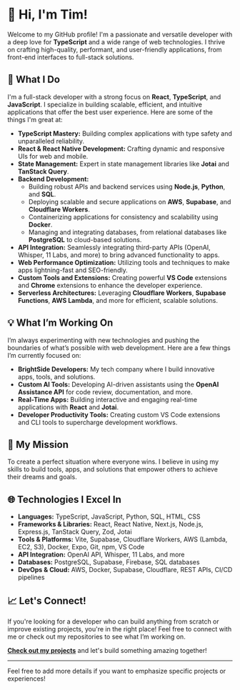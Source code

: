# 👋 Hi, I'm Tim!

Welcome to my GitHub profile! I'm a passionate and versatile developer with a deep love for **TypeScript** and a wide range of web technologies. I thrive on crafting high-quality, performant, and user-friendly applications, from front-end interfaces to full-stack solutions.

## 🚀 What I Do

I'm a full-stack developer with a strong focus on **React**, **TypeScript**, and **JavaScript**. I specialize in building scalable, efficient, and intuitive applications that offer the best user experience. Here are some of the things I'm great at:

- **TypeScript Mastery:** Building complex applications with type safety and unparalleled reliability.
- **React & React Native Development:** Crafting dynamic and responsive UIs for web and mobile.
- **State Management:** Expert in state management libraries like **Jotai** and **TanStack Query**.
- **Backend Development:**
  - Building robust APIs and backend services using **Node.js**, **Python**, and **SQL**.
  - Deploying scalable and secure applications on **AWS**, **Supabase**, and **Cloudflare Workers**.
  - Containerizing applications for consistency and scalability using **Docker**.
  - Managing and integrating databases, from relational databases like **PostgreSQL** to cloud-based solutions.
- **API Integration:** Seamlessly integrating third-party APIs (OpenAI, Whisper, 11 Labs, and more) to bring advanced functionality to apps.
- **Web Performance Optimization:** Utilizing tools and techniques to make apps lightning-fast and SEO-friendly.
- **Custom Tools and Extensions:** Creating powerful **VS Code** extensions and **Chrome** extensions to enhance the developer experience.
- **Serverless Architectures:** Leveraging **Cloudflare Workers**, **Supabase Functions**, **AWS Lambda**, and more for efficient, scalable solutions.

## 💡 What I’m Working On

I’m always experimenting with new technologies and pushing the boundaries of what’s possible with web development. Here are a few things I’m currently focused on:

- **BrightSide Developers:** My tech company where I build innovative apps, tools, and solutions.
- **Custom AI Tools:** Developing AI-driven assistants using the **OpenAI Assistance API** for code review, documentation, and more.
- **Real-Time Apps:** Building interactive and engaging real-time applications with **React** and **Jotai**.
- **Developer Productivity Tools:** Creating custom VS Code extensions and CLI tools to supercharge development workflows.

## 🎯 My Mission

To create a perfect situation where everyone wins. I believe in using my skills to build tools, apps, and solutions that empower others to achieve their dreams and goals.

## 🌐 Technologies I Excel In

- **Languages:** TypeScript, JavaScript, Python, SQL, HTML, CSS
- **Frameworks & Libraries:** React, React Native, Next.js, Node.js, Express.js, TanStack Query, Zod, Jotai
- **Tools & Platforms:** Vite, Supabase, Cloudflare Workers, AWS (Lambda, EC2, S3), Docker, Expo, Git, npm, VS Code
- **API Integration:** OpenAI API, Whisper, 11 Labs, and more
- **Databases:** PostgreSQL, Supabase, Firebase, SQL databases
- **DevOps & Cloud:** AWS, Docker, Supabase, Cloudflare, REST APIs, CI/CD pipelines

## 📈 Let's Connect!

If you're looking for a developer who can build anything from scratch or improve existing projects, you're in the right place! Feel free to connect with me or check out my repositories to see what I’m working on.

**[Check out my projects](https://github.com/your-profile)** and let's build something amazing together!

---

Feel free to add more details if you want to emphasize specific projects or experiences!
<!--
**brightsidedeveloper/brightsidedeveloper** is a ✨ _special_ ✨ repository because its `README.md` (this file) appears on your GitHub profile.

Here are some ideas to get you started:

- 🔭 I’m currently working on ...
- 🌱 I’m currently learning ...
- 👯 I’m looking to collaborate on ...
- 🤔 I’m looking for help with ...
- 💬 Ask me about ...
- 📫 How to reach me: ...
- 😄 Pronouns: ...
- ⚡ Fun fact: ...
-->
